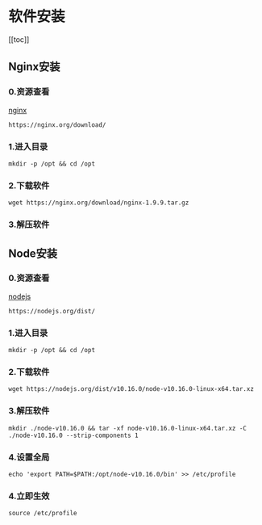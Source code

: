 # 软件安装
[[toc]]

## Nginx安装

### 0.资源查看
[nginx](https://nginx.org/download/) <Badge text="nginx"/>
```shell script
https://nginx.org/download/
```

### 1.进入目录
```shell script
mkdir -p /opt && cd /opt
```

### 2.下载软件
```shell script
wget https://nginx.org/download/nginx-1.9.9.tar.gz
```

### 3.解压软件




## Node安装

### 0.资源查看
[nodejs](https://nodejs.org/dist/) <Badge text="nodejs"/>
```shell script
https://nodejs.org/dist/
```

### 1.进入目录
```shell script
mkdir -p /opt && cd /opt
```

### 2.下载软件
```shell script
wget https://nodejs.org/dist/v10.16.0/node-v10.16.0-linux-x64.tar.xz
```

### 3.解压软件
```shell script
mkdir ./node-v10.16.0 && tar -xf node-v10.16.0-linux-x64.tar.xz -C ./node-v10.16.0 --strip-components 1
```

### 4.设置全局
```shell script
echo 'export PATH=$PATH:/opt/node-v10.16.0/bin' >> /etc/profile
```

### 4.立即生效
```shell script
source /etc/profile
```
###
